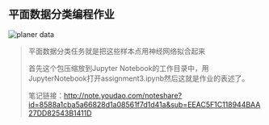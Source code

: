 ## 平面数据分类编程作业
![planer data](https://github.com/zhongqiangwu960812/DeepLearning_AndrewNg/blob/master/Part%20I%20-%20The%20Basis%20of%20Neural%20Network/assignment3(C1W3)/images/picture.png)
>平面数据分类任务就是把这些样本点用神经网络拟合起来
>
>首先这个包压缩放到Jupyter Notebook的工作目录中，用JupyterNotebook打开assignment3.ipynb然后这就是作业的表述了。
>
>笔记链接：http://note.youdao.com/noteshare?id=8588a1cba5a66828d1a08561f7d1d41a&sub=EEAC5F1C118944BAA27DD82543B1411D
